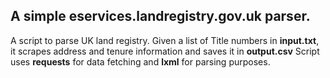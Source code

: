 ## A simple eservices.landregistry.gov.uk parser.

A script to parse UK land registry. Given a list of Title numbers in **input.txt**, it scrapes address and tenure information and saves it in **output.csv**
Script uses **requests** for data fetching and **lxml** for parsing purposes.